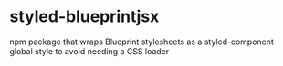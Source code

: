 # styled-blueprintjsx
npm package that wraps Blueprint stylesheets as a styled-component global style to avoid needing a CSS loader
